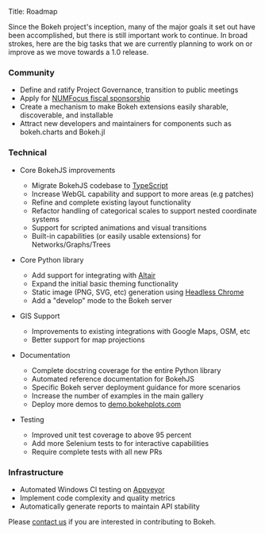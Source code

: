 Title: Roadmap

Since the Bokeh project's inception, many of the major goals it set out have
been accomplished, but there is still important work to continue. 
In broad strokes, here are the big tasks that we are currently planning to 
work on or improve as we move towards a 1.0 release. 

### Community

- Define and ratify Project Governance, transition to public meetings
- Apply for [NUMFocus fiscal sponsorship](//www.numfocus.org/information-on-fiscal-sponsorship.html) 
- Create a mechanism to make Bokeh extensions easily sharable, discoverable, and installable
- Attract new developers and maintainers for components such as bokeh.charts and Bokeh.jl

### Technical 

- Core BokehJS improvements

  - Migrate BokehJS codebase to [TypeScript](https://www.typescriptlang.org/)
  - Increase WebGL capability and support to more areas (e.g patches)
  - Refine and complete existing layout functionality 
  - Refactor handling of categorical scales to support nested coordinate systems
  - Support for scripted animations and visual transitions 
  - Built-in capabilities (or easily usable extensions) for Networks/Graphs/Trees 
  
- Core Python library 

  - Add support for integrating with [Altair](//github.com/altair-viz/altair)
  - Expand the initial basic theming functionality
  - Static image (PNG, SVG, etc) generation using [Headless Chrome](//chromium.googlesource.com/chromium/src/+/lkgr/headless/README.md)
  - Add a "develop" mode to the Bokeh server
  
- GIS Support

  - Improvements to existing integrations with Google Maps, OSM, etc
  - Better support for map projections 
  
- Documentation

  - Complete docstring coverage for the entire Python library
  - Automated reference documentation for BokehJS
  - Specific Bokeh server deployment guidance for more scenarios
  - Increase the number of examples in the main gallery 
  - Deploy more demos to [demo.bokehplots.com](//demo.bokehplots.com/)  
  
- Testing

  - Improved unit test coverage to above 95 percent
  - Add more Selenium tests to for interactive capabilities
  - Require complete tests with all new PRs
  
### Infrastructure

- Automated Windows CI testing on [Appveyor](//www.appveyor.com) 
- Implement code complexity and quality metrics
- Automatically generate reports to maintain API stability  


Please [contact us](http://bokehplots.com/pages/contact.html) if you are interested 
in contributing to Bokeh.
